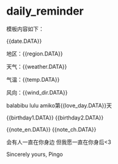 # daily_reminder

模板内容如下：

{{date.DATA}} 

地区：{{region.DATA}} 

天气：{{weather.DATA}} 

气温：{{temp.DATA}} 

风向：{{wind_dir.DATA}} 

balabibu lulu amiko第{{love_day.DATA}}天  

{{birthday1.DATA}} 
{{birthday2.DATA}}


{{note_en.DATA}} 
{{note_ch.DATA}}

会有人一直在你身边 但我愿一直在你身后<3

Sincerely yours,
Pingo

